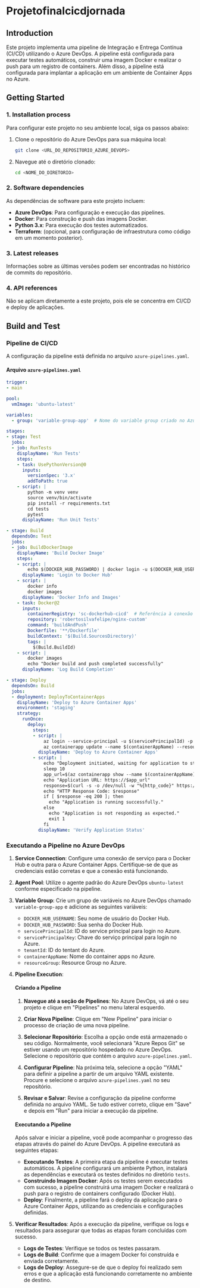 # Projetofinalcicdjornada

## Introduction 
Este projeto implementa uma pipeline de Integração e Entrega Contínua (CI/CD) utilizando o Azure DevOps. A pipeline está configurada para executar testes automáticos, construir uma imagem Docker e realizar o push para um registro de containers. Além disso, a pipeline está configurada para implantar a aplicação em um ambiente de Container Apps no Azure.

## Getting Started

### 1. Installation process
Para configurar este projeto no seu ambiente local, siga os passos abaixo:

1. Clone o repositório do Azure DevOps para sua máquina local:
    ```bash
    git clone <URL_DO_REPOSITORIO_AZURE_DEVOPS>
    ```
2. Navegue até o diretório clonado:
    ```bash
    cd <NOME_DO_DIRETORIO>
    ```

### 2. Software dependencies
As dependências de software para este projeto incluem:

- **Azure DevOps**: Para configuração e execução das pipelines.
- **Docker**: Para construção e push das imagens Docker.
- **Python 3.x**: Para execução dos testes automatizados.
- **Terraform**: (opcional, para configuração de infraestrutura como código em um momento posterior).

### 3. Latest releases
Informações sobre as últimas versões podem ser encontradas no histórico de commits do repositório.

### 4. API references
Não se aplicam diretamente a este projeto, pois ele se concentra em CI/CD e deploy de aplicações.

## Build and Test

### Pipeline de CI/CD
A configuração da pipeline está definida no arquivo `azure-pipelines.yaml`.

#### Arquivo `azure-pipelines.yaml`

```yaml
trigger:
- main

pool:
  vmImage: 'ubuntu-latest'

variables:
  - group: 'variable-group-app'  # Nome do variable group criado no Azure DevOps

stages:
- stage: Test
  jobs:
  - job: RunTests
    displayName: 'Run Tests'
    steps:
    - task: UsePythonVersion@0
      inputs:
        versionSpec: '3.x'
        addToPath: true
    - script: |
        python -m venv venv
        source venv/bin/activate
        pip install -r requirements.txt
        cd tests
        pytest
      displayName: 'Run Unit Tests'

- stage: Build
  dependsOn: Test
  jobs:
  - job: BuildDockerImage
    displayName: 'Build Docker Image'
    steps:
    - script: |
        echo $(DOCKER_HUB_PASSWORD) | docker login -u $(DOCKER_HUB_USERNAME) --password-stdin
      displayName: 'Login to Docker Hub'
    - script: |
        docker info
        docker images
      displayName: 'Docker Info and Images'
    - task: Docker@2
      inputs:
        containerRegistry: 'sc-dockerhub-cicd'  # Referência à conexão de serviço configurada na biblioteca
        repository: 'robertosilvafelipe/nginx-custom'
        command: 'buildAndPush'
        Dockerfile: '**/Dockerfile'
        buildContext: '$(Build.SourcesDirectory)'
        tags: |
          $(Build.BuildId)
    - script: |
        docker images
        echo "Docker build and push completed successfully"
      displayName: 'Log Build Completion'

- stage: Deploy
  dependsOn: Build
  jobs:
  - deployment: DeployToContainerApps
    displayName: 'Deploy to Azure Container Apps'
    environment: 'staging'
    strategy:
      runOnce:
        deploy:
          steps:
          - script: |
              az login --service-principal -u $(servicePrincipalId) -p $(servicePrincipalKey) --tenant $(tenantId)
              az containerapp update --name $(containerAppName) --resource-group $(resourceGroup) --image robertosilvafelipe/nginx-custom:$(Build.BuildId)
            displayName: 'Deploy to Azure Container Apps'
          - script: |
              echo "Deployment initiated, waiting for application to start..."
              sleep 10
              app_url=$(az containerapp show --name $(containerAppName) --resource-group $(resourceGroup) --query "properties.configuration.ingress.fqdn" -o tsv)
              echo "Application URL: https://$app_url"
              response=$(curl -s -o /dev/null -w "%{http_code}" https://$app_url)
              echo "HTTP Response Code: $response"
              if [ $response -eq 200 ]; then
                echo "Application is running successfully."
              else
                echo "Application is not responding as expected."
                exit 1
              fi
            displayName: 'Verify Application Status'
```

### Executando a Pipeline no Azure DevOps

1. **Service Connection**: Configure uma conexão de serviço para o Docker Hub e outra para o Azure Container Apps. Certifique-se de que as credenciais estão corretas e que a conexão está funcionando.

2. **Agent Pool**: Utilize o agente padrão do Azure DevOps `ubuntu-latest` conforme especificado na pipeline.

3. **Variable Group**: Crie um grupo de variáveis no Azure DevOps chamado `variable-group-app` e adicione as seguintes variáveis:
   - `DOCKER_HUB_USERNAME`: Seu nome de usuário do Docker Hub.
   - `DOCKER_HUB_PASSWORD`: Sua senha do Docker Hub.
   - `servicePrincipalId`: ID do service principal para login no Azure.
   - `servicePrincipalKey`: Chave do serviço principal para login no Azure.
   - `tenantId`: ID do tentant do Azure.
   - `containerAppName`: Nome do container apps no Azure.
   - `resourceGroup`: Resource Group no Azure.

4. **Pipeline Execution**:

    #### Criando a Pipeline

    1. **Navegue até a seção de Pipelines**: No Azure DevOps, vá até o seu projeto e clique em "Pipelines" no menu lateral esquerdo.

    2. **Criar Nova Pipeline**: Clique em "New Pipeline" para iniciar o processo de criação de uma nova pipeline.

    3. **Selecionar Repositório**: Escolha a opção onde está armazenado o seu código. Normalmente, você selecionará "Azure Repos Git" se estiver usando um repositório hospedado no Azure DevOps. Selecione o repositório que contém o arquivo `azure-pipelines.yaml`.

    4. **Configurar Pipeline**: Na próxima tela, selecione a opção "YAML" para definir a pipeline a partir de um arquivo YAML existente. Procure e selecione o arquivo `azure-pipelines.yaml` no seu repositório.

    5. **Revisar e Salvar**: Revise a configuração da pipeline conforme definida no arquivo YAML. Se tudo estiver correto, clique em "Save" e depois em "Run" para iniciar a execução da pipeline.

    #### Executando a Pipeline

    Após salvar e iniciar a pipeline, você pode acompanhar o progresso das etapas através do painel do Azure DevOps. A pipeline executará as seguintes etapas:

    - **Executando Testes**: A primeira etapa da pipeline é executar testes automáticos. A pipeline configurará um ambiente Python, instalará as dependências e executará os testes definidos no diretório `tests`.
    - **Construindo Imagem Docker**: Após os testes serem executados com sucesso, a pipeline construirá uma imagem Docker e realizará o push para o registro de containers configurado (Docker Hub).
    - **Deploy**: Finalmente, a pipeline fará o deploy da aplicação para o Azure Container Apps, utilizando as credenciais e configurações definidas.
    

5. **Verificar Resultados**: Após a execução da pipeline, verifique os logs e resultados para assegurar que todas as etapas foram concluídas com sucesso. 

    - **Logs de Testes**: Verifique se todos os testes passaram.
    - **Logs de Build**: Confirme que a imagem Docker foi construída e enviada corretamente.
    - **Logs de Deploy**: Assegure-se de que o deploy foi realizado sem erros e que a aplicação está funcionando corretamente no ambiente de destino.
